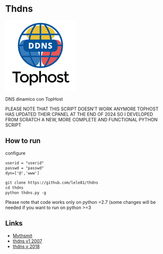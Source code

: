 Thdns
===
![alt text](https://raw.githubusercontent.com/Lele81/thdns/master/DDNSTophost.png)

DNS dinamico con TopHost

PLEASE NOTE THAT THIS SCRIPT DOESN'T WORK ANYMORE
TOPHOST HAS UPDATED THEIR CPANEL AT THE END OF 2024
SO I DEVELOPED FROM SCRATCH A NEW, MORE COMPLETE AND FUNCTIONAL PYTHON SCRIPT


How to run
---

configure

```
userid = "userid"
passwd = "passwd"
dyn=['@','www']
```
```
git clone https://github.com/lele81/thdns
cd thdns
python thdns.py -g
```

Please note that code works only on python =2.7 (some changes will be needed if you
want to run on python >=3

Links
---

- [Mythsmit](https://danielepaganelli.wordpress.com/2007/11/29/dns-dinamico-con-tophost/)
- [thdns v1 2007](https://bitbucket.org/mythsmith/thdns)
- [thdns v 2018](https://github.com/gdelpuente/thdns)

